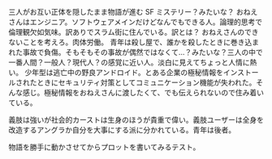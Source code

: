 三人がお互い正体を隠したまま物語が進む SF ミステリー？みたいな？
おねえさんはエンジニア。ソフトウェアメインだけどなんでもできる人。論理的思考で倫理観欠如気味。訳ありでスラム街に住んでいる。訳とは？
おねえさんのできないことを考えろ。肉体労働。
青年は殺し屋で、誰かを殺したときに巻き込まれた事故で負傷。そもそもその事故が偶然ではなくて…？みたいな？三人の中で一番人間？一般人？現代人？の感覚に近い人。淡白に見えてちょっと人情に熱い。
少年型は逃亡中の野良アンドロイド。とある企業の極秘情報をインストールされたときにセキュリティ対策としてコミュニケーション機能が失われた。そんな感じ。極秘情報をおねえさんに渡したくて、でも伝えられないので住み着いている。

義肢は強いが社会的カーストは生身のほうが貴重で偉い。義肢ユーザーは全身を改造するアングラか自分を大事にする派に分かれている。青年は後者。

物語を勝手に動かさせてからプロットを書いてみるテスト。
